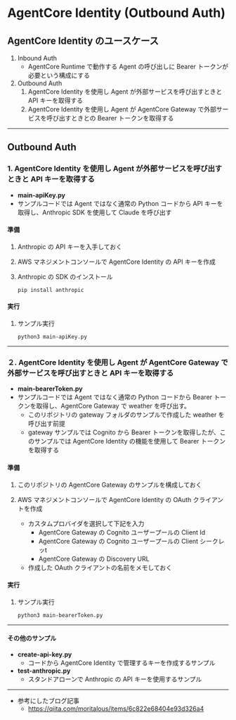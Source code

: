 # AgentCore Identity (Outbound Auth)

## AgentCore Identity のユースケース

1. Inbound Auth
    - AgentCore Runtime で動作する Agent の呼び出しに Bearer トークンが必要という構成にする
2. Outbound Auth
    1. AgentCore Identity を使用し Agent が外部サービスを呼び出すときと API キーを取得する
    2. AgentCore Identity を使用し Agent が AgentCore Gateway で外部サービスを呼び出すときとの Bearer トークンを取得する

---
## Outbound Auth


### 1. AgentCore Identity を使用し Agent が外部サービスを呼び出すときと API キーを取得する

* **main-apiKey.py**
* サンプルコードでは Agent ではなく通常の Python コードから API キーを取得し、Anthropic SDK を使用して Claude を呼び出す

#### 準備

1. Anthropic の API キーを入手しておく

1. AWS マネジメントコンソールで AgentCore Identity の API キーを作成

1. Anthropic の SDK のインストール

    ```
    pip install anthropic
    ```

#### 実行

1. サンプル実行

    ```
    python3 main-apiKey.py
    ```

---

### ２. AgentCore Identity を使用し Agent が AgentCore Gateway で外部サービスを呼び出すときと API キーを取得する

* **main-bearerToken.py**
* サンプルコードでは Agent ではなく通常の Python コードから Bearer トークンを取得し、AgentCore Gateway で weather を呼び出す。
    - このリポジトリの gateway フォルダのサンプルで作成した weather を呼び出す前提
    - gateway サンプルでは Cognito から Bearer トークンを取得したが、このサンプルでは AgentCore Identity の機能を使用して Bearer トークン を取得する

#### 準備

1. このリポジトリの AgentCore Gateway のサンプルを構成しておく

1. AWS マネジメントコンソールで AgentCore Identity の OAuth クライアントを作成
    - カスタムプロバイダを選択して下記を入力 
        - AgentCore Gateway の Cognito ユーザープールの Client Id
        - AgentCore Gateway の Cognito ユーザープールの Client シークレッt 
        - AgentCore Gateway の Discovery URL
    - 作成した OAuth クライアントの名前をメモしておく

#### 実行

1. サンプル実行

    ```
    python3 main-bearerToken.py
    ```

---

#### その他のサンプル

* **create-api-key.py**
    - コードから AgentCore Identity で管理するキーを作成するサンプル
* **test-anthropic.py**
    - スタンドアローンで Anthropic の API キーを使用するサンプル
---
* 参考にしたブログ記事
  - https://qiita.com/moritalous/items/6c822e68404e93d326a4


